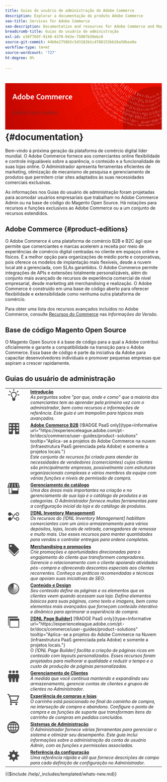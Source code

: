 ```yaml
---
title: Guias do usuário de administração do Adobe Commerce
description: Explorar a documentação do produto Adobe Commerce
seo-title: Services for Adobe Commerce
seo-description: Documentation and resources for Adobe Commerce and Magento Open Source users working in the Admin.
breadcrumb-title: Guias do usuário de administração
exl-id: e30f769f-9140-4370-943e-75007b39ebc0
source-git-commit: 44b0e2758b5c5d3182b1cd788153bb26a50bea9a
workflow-type: tm+mt
source-wordcount: '727'
ht-degree: 0%

---
```


# &#x200B;<!-- use banner as heading -->![Documentação do administrador](./assets/banner-user-home.png) {#documentation}

Bem-vindo à próxima geração da plataforma de comércio digital líder mundial. O Adobe Commerce fornece aos comerciantes online flexibilidade e controle inigualáveis sobre a aparência, o conteúdo e a funcionalidade de suas lojas online. O Administrador apresenta ferramentas eficientes de marketing, otimização de mecanismo de pesquisa e gerenciamento de produtos que permitem criar sites adaptados às suas necessidades comerciais exclusivas.

As informações nos Guias do usuário de administração foram projetadas para acomodar usuários empresariais que trabalham no Adobe Commerce Admin ou na base de código do Magento Open Source. Há notações para recursos e funções exclusivos ao Adobe Commerce ou a um conjunto de recursos estendidos.

## Adobe Commerce {#product-editions}

O Adobe Commerce é uma plataforma de comércio B2B e B2C ágil que permite que comerciantes e marcas acelerem a receita por meio de experiências de comércio digital centradas no cliente em espaços online e físicos. É a melhor opção para organizações de médio porte e corporativas, pois oferece os modelos de implantação mais flexíveis, desde a nuvem local até a gerenciada, com SLAs garantidos. O Adobe Commerce permite integrações de APIs e extensões totalmente personalizáveis, além do conjunto mais avançado de recursos de experiência comercial de nível empresarial, desde marketing até merchandising e realização. O Adobe Commerce é construído em uma base de código aberto para oferecer flexibilidade e extensibilidade como nenhuma outra plataforma de comércio.

Para obter uma lista dos recursos avançados incluídos no Adobe Commerce, consulte [Recursos do Commerce](https://experienceleague.adobe.com/docs/commerce-operations/release/features.html?lang=pt-BR) nas _Informações da Versão_.

## Base de código Magento Open Source

O Magento Open Source é a base de código para a qual a Adobe contribui oficialmente e garante a compatibilidade na transição para o Adobe Commerce. Essa base de código é parte da iniciativa da Adobe para capacitar desenvolvedores individuais e promover pequenas empresas que aspiram a crescer rapidamente.

## Guias do usuário de administração

<table>
<tr>
   <td valign="top" width="60px">
       <img alt="Introdução" src="./assets/icon-lightbulb.svg" width="40" height="40" /></td>
   <td valign="top">
   <a href="https://experienceleague.adobe.com/docs/commerce-admin/start/guide-overview.html?lang=pt-BR"><strong>Introdução</strong></a>
    <div>
    <em>As perguntas sobre "por que, onde e como" que a maioria dos comerciantes tem ao aprender pela primeira vez com o administrador, bem como recursos e informações de referência. Este guia é um trampolim para tópicos mais avançados.</em>
    <br> </div>
  </td>
  </tr>
<tr>
  <td valign="top">
      <img alt="Adobe Commerce B2B" src="./assets/icon-building.svg" width="40" height="40"/></td>
   <td valign="top"><a href="https://experienceleague.adobe.com/docs/commerce-admin/b2b/guide-overview.html?lang=pt-BR"><strong>Adobe Commerce B2B</strong></a> [!BADGE PaaS only]{type=Informative url="https://experienceleague.adobe.com/pt-br/docs/commerce/user-guides/product-solutions" tooltip="Aplica-se a projetos do Adobe Commerce na nuvem (infraestrutura PaaS gerenciada pela Adobe) e somente a projetos locais."}
    <div><em>Este conjunto de recursos foi criado para atender às necessidades de vendedores (comerciantes) cujos clientes são principalmente empresas, possivelmente com estruturas organizacionais complexas e vários membros da equipe com várias funções e níveis de permissão de compra.</em>
    <br></div>
  </td>
</tr>
<tr>
  <td valign="top">
    <img alt="Gerenciamento de catálogo" src="./assets/icon-shop.svg" width="40" height="40"/></td>
   <td valign="top"><a href="https://experienceleague.adobe.com/docs/commerce-admin/catalog/guide-overview.html?lang=pt-BR"><strong>Gerenciamento de catálogo</strong></a>
    <div><em>Uma das áreas mais importantes na criação e no gerenciamento de sua loja é o catálogo de produtos e as categorias. O Administrador fornece muitas ferramentas para a configuração inicial da loja e do catálogo de produtos.</em>
    <br></div>
  </td>
    </tr>
<tr>
    <td valign="top">
       <img alt="Inventory management" src="./assets/icon-transfer.svg" width="40" height="40"/></td>
   <td valign="top"><a href="https://experienceleague.adobe.com/docs/commerce-admin/inventory/guide-overview.html?lang=pt-BR"> <strong>[!DNL Inventory Management]</strong></a>
    <div><em>Os recursos do [!DNL Inventory Management] habilitam comerciantes com um único armazenamento para vários depósitos, lojas, locais de retirada, carregadores de remessa e muito mais. Use esses recursos para manter quantidades para vendas e controlar entregas para ordens completas. </em></div>
  </td>
</tr>
<tr>
    <td valign="top">
       <img alt="Merchandising e promoções" src="./assets/icon-labels.svg" width="40" height="40"/></td>
   <td valign="top"><a href="https://experienceleague.adobe.com/docs/commerce-admin/marketing/guide-overview.html?lang=pt-BR"> <strong>Merchandising e promoções</strong></a>
    <div><em>Crie promoções e oportunidades direcionadas para o engajamento do cliente que transformem compradores. Gerencie o relacionamento com o cliente apoiando atividades pós-compra e oferecendo descontos especiais aos clientes recorrentes. Conheça as práticas recomendadas e técnicas que apoiam suas iniciativas de SEO.</em></div>
  </td>
</tr>
<tr>
    <td valign="top">
       <img alt="Conteúdo e design" src="./assets/icon-color-wheel.svg" width="40" height="40"/></td>
   <td valign="top"><a href="https://experienceleague.adobe.com/docs/commerce-admin/content-design/guide-overview.html?lang=pt-BR"> <strong>Conteúdo e Design</strong></a>
    <div><em>Seu conteúdo define as páginas e os elementos que os clientes veem quando acessam sua loja. Defina elementos básicos para suas páginas, como texto e imagens, bem como elementos mais avançados que forneçam conteúdo interativo e dinâmico para aprimorar a experiência de compra.</em></div>
  </td>
</tr>
<tr>
    <td valign="top">
       <img alt="Page Builder" src="./assets/icon-web-pages.svg" width="40" height="40"/></td>
   <td valign="top"><a href="https://experienceleague.adobe.com/docs/commerce-admin/page-builder/guide-overview.html?lang=pt-BR"> <strong>[!DNL Page Builder]</strong></a> [!BADGE PaaS only]{type=Informative url="https://experienceleague.adobe.com/pt-br/docs/commerce/user-guides/product-solutions" tooltip="Aplica-se a projetos do Adobe Commerce na Nuvem (infraestrutura PaaS gerenciada pela Adobe) e somente a projetos locais."}
    <div>O <em>[!DNL Page Builder] facilita a criação de páginas ricas em conteúdo com layouts personalizados. Esses recursos foram projetados para melhorar a qualidade e reduzir o tempo e o custo de produção de páginas personalizadas.</em></div>
  </td>
</tr>
<tr>
    <td valign="top">
       <img alt="Gerenciamento de clientes" src="./assets/icon-demographic.svg" width="40" height="40"/></td>
   <td valign="top"><a href="https://experienceleague.adobe.com/docs/commerce-admin/customers/guide-overview.html?lang=pt-BR"> <strong>Gerenciamento de Clientes</strong></a>
    <div><em>À medida que você continua mantendo e expandindo seu armazenamento, gerencie contas de clientes e grupos de clientes no Administrador.</em></div>
  </td>
</tr>
<tr>
    <td valign="top">
       <img alt="Lojas e experiência de compra" src="./assets/icon-shopping-cart.svg" width="40" height="40"/></td>
   <td valign="top"><a href="https://experienceleague.adobe.com/docs/commerce-admin/stores-sales/guide-overview.html?lang=pt-BR"> <strong>Experiência de compras e lojas</strong></a>
    <div><em>O carrinho está posicionado no final do caminho de compra, na interseção de compra e abandono. Configure o ponto de compra e as funções de suporte que transformam itens do carrinho de compras em pedidos concluídos.</em></div>
  </td>
</tr>
<tr>
    <td valign="top">
       <img alt="Admin Systems" src="./assets/icon-globe-grid.svg" width="40" height="40"/></td>
   <td valign="top"><a href="https://experienceleague.adobe.com/docs/commerce-admin/systems/guide-overview.html?lang=pt-BR"> <strong>Sistemas de Administração</strong></a>
    <div><em>O Administrador fornece várias ferramentas para gerenciar o sistema e otimizar seu desempenho. Este guia inclui informações sobre a administração da conta de usuário Admin, com as funções e permissões associadas.</em></div>
  </td>
</tr>
<tr>
    <td valign="top">
       <img alt="Referência de configuração" src="./assets/icon-settings.svg" width="40" height="40"/></td>
   <td valign="top"><a href="https://experienceleague.adobe.com/docs/commerce-admin/config/guide-overview.html?lang=pt-BR"> <strong>Referência da configuração</strong></a>
    <div><em>Uma referência rápida e útil que fornece descrições de campo para cada definição de configuração no Administrador.</em></div>
  </td>
</tr>
</table>

{{$include /help/_includes/templated/whats-new.md}}

<!-- Last updated from includes: 2025-09-03 15:52:22 -->
